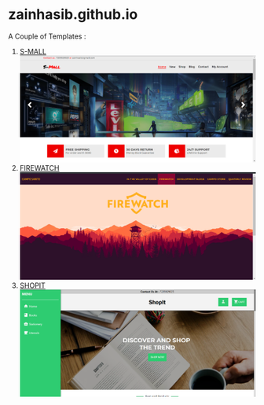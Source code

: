 # zainhasib.github.io

A Couple of Templates : 

1) [S-MALL](https://zainhasib.github.io)
    ![alt text](https://github.com/zainhasib/zainhasib.github.io/blob/master/Screenshot%20(95).png "S-MALL")
2) [FIREWATCH](https://zainhasib.github.io/firewatch.html)
    ![Firewatch](https://github.com/zainhasib/zainhasib.github.io/blob/master/Screenshot%20(94).png "Firewatch Lookalike")
3) [SHOPIT](https://zainhasib.github.io/ShopIt/index.html)
    ![Firewatch](https://github.com/zainhasib/zainhasib.github.io/blob/master/Screenshot%20(96).png "SHOPIT")
